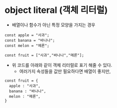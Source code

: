 # object literal (객체 리터럴)

- 배열이나 함수가 아닌 특정 모양을 가지는 경우

```
const apple = "사과";
const banana = "바나나";
const melon = "메론";
```

```
const fruit = ["사과","바나나","메론"];
```

- 위 코드를 아래와 같이 객체 리터럴로 표기 해줄 수 있다.
  - 여러가지 속성들을 값만 필요하다면 배열이 좋지만,

```
const fruit = {
  apple : "사과",
  banana : "바나나",
  melon : "메론",
}
```
